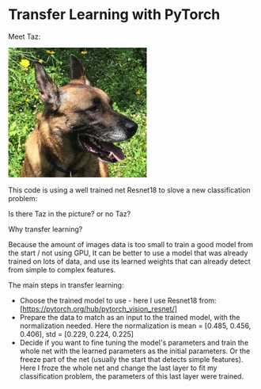 # Transfer Learning with PyTorch

Meet Taz:



![](https://github.com/purple248/Transfer_learning/blob/master/IMG.jpeg)

This code is using a well trained net Resnet18 to slove a new classification problem:

Is there Taz in the picture? or no Taz?




Why transfer learning?

Because the amount of images data is too small to train a good model from the start / not using GPU,
It can be better to use a model that was already trained on lots of data, and use its learned weights that can already detect from simple to complex features.

The main steps in transfer learning:

- Choose the trained model to use - here I use Resnet18 from: [https://pytorch.org/hub/pytorch_vision_resnet/]
- Prepare the data to match as an input to the trained model, with the normalization needed.
  Here the normalization is mean = [0.485, 0.456, 0.406], std = [0.229, 0.224, 0.225]
- Decide if you want to fine tuning the model's parameters and train the whole net with the learned parameters as the initial parameters.
  Or the freeze part of the net (usually the start that detects simple features).
  Here I froze the whole net and change the last layer to fit my classification problem, the parameters of this last layer were trained.
